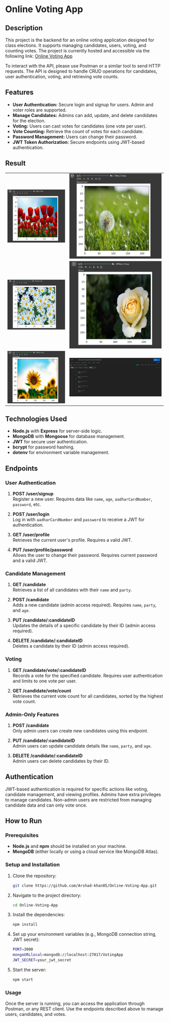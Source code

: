 # Online Voting App 


## Description

This project is the backend for an online voting application designed for class elections. It supports managing candidates, users, voting, and counting votes. The project is currently hosted and accessible via the following link: [Online Voting App](https://online-voting-app-st7t.onrender.com/candidate/result)

To interact with the API, please use Postman or a similar tool to send HTTP requests. The API is designed to handle CRUD operations for candidates, user authentication, voting, and retrieving vote counts.

## Features

- **User Authentication:** Secure login and signup for users. Admin and voter roles are supported.
- **Manage Candidates:** Admins can add, update, and delete candidates for the election.
- **Voting:** Users can cast votes for candidates (one vote per user).
- **Vote Counting:** Retrieve the count of votes for each candidate.
- **Password Management:** Users can change their password.
- **JWT Token Authorization:** Secure endpoints using JWT-based authentication.

## Result
<table>
    <tr>
        <td><img src="Output/Image01.png" alt="Example Image 1" style="width: 100%;"></td>
        <td><img src="Output/Image03.png" alt="Example Image 2" style="width: 100%;"></td>
    </tr>
    <tr>
        <td><img src="Output/Image02.png" alt="Example Image 1" style="width: 100%;"></td>
        <td><img src="Output/Image04.png" alt="Example Image 2" style="width: 100%;"></td>
    </tr>
    <tr>
        <td><img src="Output/Image05.png" alt="Example Image 1" style="width: 100%;"></td>
        <td><img src="Output/Image06.png" alt="Example Image 2" style="width: 100%;"></td>
    </tr>
</table>

## Technologies Used

- **Node.js** with **Express** for server-side logic.
- **MongoDB** with **Mongoose** for database management.
- **JWT** for secure user authentication.
- **bcrypt** for password hashing.
- **dotenv** for environment variable management.
  
## Endpoints

### User Authentication

1. **POST /user/signup**  
   Register a new user. Requires data like `name`, `age`, `aadharCardNumber`, `password`, etc.

2. **POST /user/login**  
   Log in with `aadharCardNumber` and `password` to receive a JWT for authentication.

3. **GET /user/profile**  
   Retrieves the current user's profile. Requires a valid JWT.

4. **PUT /user/profile/password**  
   Allows the user to change their password. Requires current password and a valid JWT.

### Candidate Management

1. **GET /candidate**  
   Retrieves a list of all candidates with their `name` and `party`.

2. **POST /candidate**  
   Adds a new candidate (admin access required). Requires `name`, `party`, and `age`.

3. **PUT /candidate/:candidateID**  
   Updates the details of a specific candidate by their ID (admin access required).

4. **DELETE /candidate/:candidateID**  
   Deletes a candidate by their ID (admin access required).

### Voting

1. **GET /candidate/vote/:candidateID**  
   Records a vote for the specified candidate. Requires user authentication and limits to one vote per user.

2. **GET /candidate/vote/count**  
   Retrieves the current vote count for all candidates, sorted by the highest vote count.

### Admin-Only Features

1. **POST /candidate**  
   Only admin users can create new candidates using this endpoint.

2. **PUT /candidate/:candidateID**  
   Admin users can update candidate details like `name`, `party`, and `age`.

3. **DELETE /candidate/:candidateID**  
   Admin users can delete candidates by their ID.

## Authentication

JWT-based authentication is required for specific actions like voting, candidate management, and viewing profiles. Admins have extra privileges to manage candidates. Non-admin users are restricted from managing candidate data and can only vote once.

## How to Run

### Prerequisites

- **Node.js** and **npm** should be installed on your machine.
- **MongoDB** (either locally or using a cloud service like MongoDB Atlas).

### Setup and Installation

1. Clone the repository:

    ```bash
    git clone https://github.com/Arshad-khan05/Online-Voting-App.git
    ```

2. Navigate to the project directory:

    ```bash
    cd Online-Voting-App
    ```

3. Install the dependencies:

    ```bash
    npm install
    ```

4. Set up your environment variables (e.g., MongoDB connection string, JWT secret):

    ```bash
    PORT=3000
    mongoURLlocal=mongodb://localhost:27017/VotingApp
    JWT_SECRET=your_jwt_secret
    ```

5. Start the server:

    ```bash
    npm start
    ```

### Usage

Once the server is running, you can access the application through Postman, or any REST client. Use the endpoints described above to manage users, candidates, and votes.


